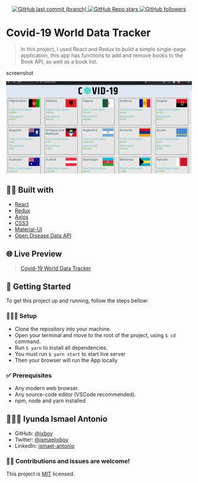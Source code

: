 <p align="center">
  <a href="https://github.com/ixboy/countries-covid19-tracker">
    <img alt="GitHub last commit (branch)" src="https://img.shields.io/github/last-commit/ixboy/countries-covid19-tracker/main?color=blue&style=flat-square">
  </a>
  <a href="https://github.com/ixboy/countries-covid19-tracker">
    <img alt="GitHub Repo stars" src="https://img.shields.io/github/stars/ixboy/countries-covid19-tracker?color=pink&label=%E2%98%85%20stars%20&style=flat-square">
  </a>
  <a href="https://github.com/ixboy">
    <img alt="GitHub followers" src="https://img.shields.io/github/followers/ixboy?color=yellow&logo=github&style=flat-square">
  </a>
</p>

# Covid-19 World Data Tracker

> In this project, I used React and Redux to build a simple single-page application, this app has functions to add and remove books to the Book API, as well as a book list.


screenshot

![](./src/components/images/screenrecord.gif)

## 👷🏻 Built with

  - [React](https://reactjs.org/)
  - [Redux](https://redux.js.org/)
  - [Axios](https://github.com/axios/axios)
  - [CSS3](https://developer.mozilla.org/en-US/docs/Web/CSS)
  - [Material-UI](https://mui.com/)
  - [Open Disease Data API](https://disease.sh/)


## 🌐 Live Preview

> [Covid-19 World Data Tracker](...)


## 🚩 Getting Started
To get this project up and running, follow the steps bellow:

### 👨🏻‍🔧 Setup

- Clone the repository into your machine.
- Open your terminal and move to the root of the project, using ```$ cd``` command.
- Run ```$ yarn``` to install all dependencies.
- You must run ```$ yarn start``` to start live server
- Then your browser will run the App locally 


### ✅ Prerequisites
- Any modern web browser.
- Any source-code editor (VSCode recommended).
- npm, node and yarn installed



## 👨🏻‍💻 Iyunda Ismael Antonio

- GitHub: [@ixboy](https://github.com/ixboy)
- Twitter: [@ismaelixboy](https://twitter.com/ismaelixboy)
- LinkedIn: [ismael-antonio](https://www.linkedin.com/in/ismaelantonio/)


### 🤝🏻 Contributions and issues are welcome!

This project is [MIT](./README.md) licensed.
